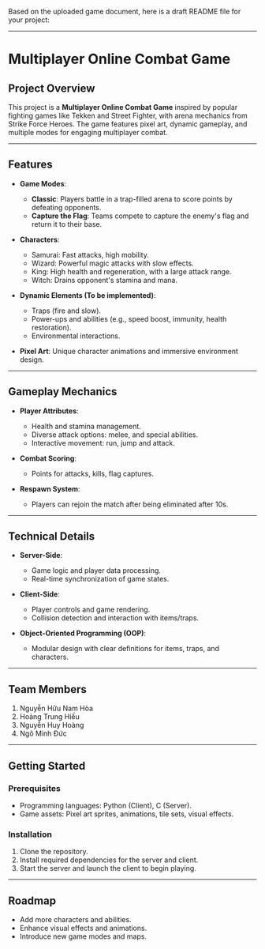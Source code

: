 Based on the uploaded game document, here is a draft README file for your project:

---

# Multiplayer Online Combat Game

## Project Overview
This project is a **Multiplayer Online Combat Game** inspired by popular fighting games like Tekken and Street Fighter, with arena mechanics from Strike Force Heroes. The game features pixel art, dynamic gameplay, and multiple modes for engaging multiplayer combat.

---

## Features
- **Game Modes**:
  - **Classic**: Players battle in a trap-filled arena to score points by defeating opponents.
  - **Capture the Flag**: Teams compete to capture the enemy's flag and return it to their base.

- **Characters**:
  - Samurai: Fast attacks, high mobility.
  - Wizard: Powerful magic attacks with slow effects.
  - King: High health and regeneration, with a large attack range.
  - Witch: Drains opponent's stamina and mana.

- **Dynamic Elements (To be implemented)**:
  - Traps (fire and slow).
  - Power-ups and abilities (e.g., speed boost, immunity, health restoration).
  - Environmental interactions.

- **Pixel Art**: Unique character animations and immersive environment design.

---

## Gameplay Mechanics
- **Player Attributes**:
  - Health and stamina management.
  - Diverse attack options: melee, and special abilities.
  - Interactive movement: run, jump and attack.

- **Combat Scoring**:
  - Points for attacks, kills, flag captures.

- **Respawn System**:
  - Players can rejoin the match after being eliminated after 10s.

---

## Technical Details
- **Server-Side**:
  - Game logic and player data processing.
  - Real-time synchronization of game states.

- **Client-Side**:
  - Player controls and game rendering.
  - Collision detection and interaction with items/traps.

- **Object-Oriented Programming (OOP)**:
  - Modular design with clear definitions for items, traps, and characters.

---

## Team Members
1. Nguyễn Hữu Nam Hòa
2. Hoàng Trung Hiếu
3. Nguyễn Huy Hoàng
4. Ngô Minh Đức

---

## Getting Started
### Prerequisites
- Programming languages: Python (Client), C (Server).
- Game assets: Pixel art sprites, animations, tile sets, visual effects.

### Installation
1. Clone the repository.
2. Install required dependencies for the server and client.
3. Start the server and launch the client to begin playing.

---

## Roadmap
- Add more characters and abilities.
- Enhance visual effects and animations.
- Introduce new game modes and maps.
